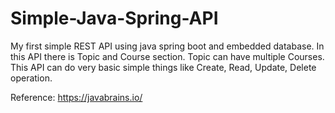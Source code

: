 # Simple-Java-Spring-API
My first simple REST API using java spring boot and embedded database. In this API there is Topic and Course section. Topic can have multiple Courses. This API can do very basic simple things like Create, Read, Update, Delete operation.

Reference: https://javabrains.io/
